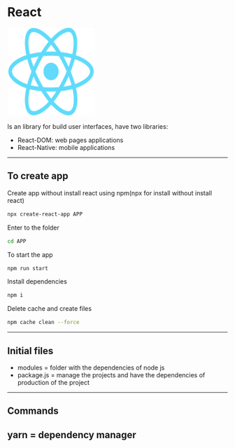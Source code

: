 # React
![](img/react.png)

Is an library for build user interfaces, have two libraries:
- React-DOM: web pages applications
- React-Native: mobile applications

---

## To create app
Create app without install react using npm(npx for install without install react)
~~~bash
npx create-react-app APP
~~~
Enter to the folder
~~~bash
cd APP
~~~
To start the app
~~~bash
npm run start
~~~
Install dependencies
~~~bash
npm i
~~~
Delete cache and create files
~~~bash
npm cache clean --force
~~~

---

## Initial files
- modules = folder with the dependencies of node js
- package.js = manage the projects and have the dependencies of production of the project

---
## Commands 
yarn = dependency manager
- 